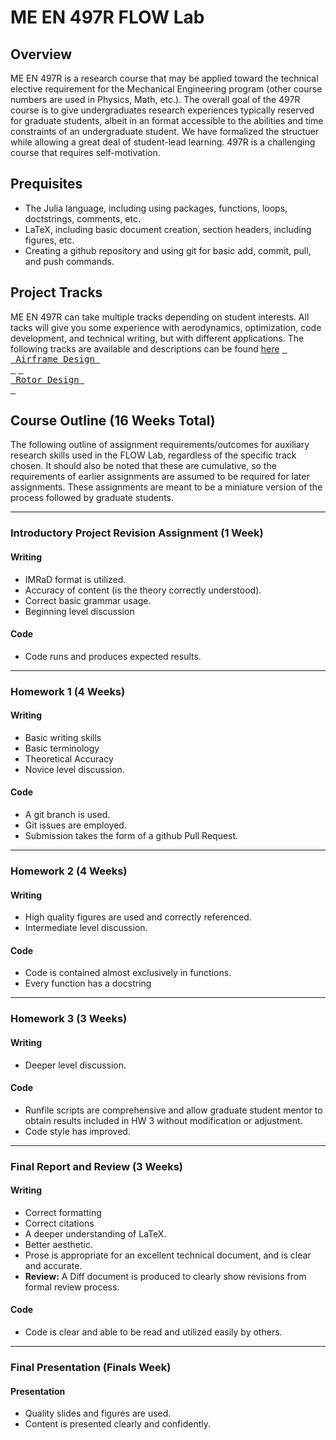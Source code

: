 # ME EN 497R FLOW Lab

## Overview
ME EN 497R is a research course that may be applied toward the technical elective requirement for the Mechanical Engineering program (other course numbers are used in Physics, Math, etc.).
The overall goal of the 497R course is to give undergraduates research experiences typically reserved for graduate students, albeit in an format accessible to the abilities and time constraints of an undergraduate student.
We have formalized the structuer while allowing a great deal of student-lead learning.
497R is a challenging course that requires self-motivation.

## Prequisites

 - The Julia language, including using packages, functions, loops, doctstrings, comments, etc.
 - LaTeX, including basic document creation, section headers, including figures, etc.
 - Creating a github repository and using git for basic add, commit, pull, and push commands.

## Project Tracks

ME EN 497R can take multiple tracks depending on student interests.  All tacks will give you some experience with aerodynamics, optimization, code development, and technical writing, but with different applications. The following tracks are available and descriptions can be found [here](./track_descriptions)
[<kbd> <br> Airframe Design <br> </kbd>](track_descriptions/airframe_design.md) [<kbd> <br> Rotor Design <br> </kbd>](track_descriptions/rotor-design.md)

## Course Outline (16 Weeks Total)

The following outline of assignment requirements/outcomes for auxiliary research skills used in the FLOW Lab, regardless of the specific track chosen.
It should also be noted that these are cumulative, so the requirements of earlier assignments are assumed to be required for later assignments.  These assignments are meant to be a miniature version of the process followed by graduate students.

---

### Introductory Project Revision Assignment (1 Week)

#### Writing
 - IMRaD format is utilized.
 - Accuracy of content (is the theory correctly understood).
 - Correct basic grammar usage.
 - Beginning level discussion

#### Code
 - Code runs and produces expected results.

---

### Homework 1 (4 Weeks)

#### Writing
 - Basic writing skills
 - Basic terminology
 - Theoretical Accuracy
 - Novice level discussion.

#### Code
 - A git branch is used.
 - Git issues are employed.
 - Submission takes the form of a github Pull Request.


---

### Homework 2 (4 Weeks)

#### Writing
 - High quality figures are used and correctly referenced.
 - Intermediate level discussion. 

#### Code
 - Code is contained almost exclusively in functions.
 - Every function has a docstring

---


### Homework 3 (3 Weeks)

#### Writing
 - Deeper level discussion. 

#### Code
 - Runfile scripts are comprehensive and allow graduate student mentor to obtain results included in HW 3 without modification or adjustment.
 - Code style has improved. 

---


### Final Report and Review (3 Weeks)

#### Writing
- Correct formatting
- Correct citations
- A deeper understanding of LaTeX. 
- Better aesthetic. 
- Prose is appropriate for an excellent technical document, and is clear and accurate.
-  **Review:** A Diff document is produced to clearly show revisions from formal review process.

#### Code
 - Code is clear and able to be read and utilized easily by others.

---


### Final Presentation (Finals Week)

#### Presentation
 - Quality slides and figures are used.
 - Content is presented clearly and confidently.
